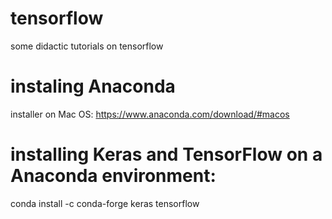 # tensorflow
some didactic tutorials on tensorflow


# instaling Anaconda

installer on Mac OS: https://www.anaconda.com/download/#macos


# installing Keras and TensorFlow on a Anaconda environment:

conda install -c conda-forge keras tensorflow

